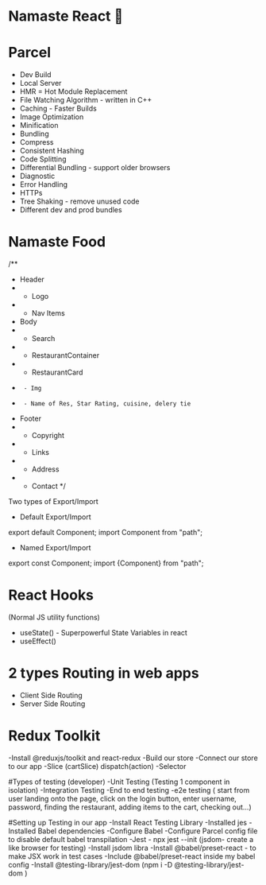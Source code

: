 # Namaste React 🚀

# Parcel

- Dev Build
- Local Server
- HMR = Hot Module Replacement
- File Watching Algorithm - written in C++
- Caching - Faster Builds
- Image Optimization
- Minification
- Bundling
- Compress
- Consistent Hashing
- Code Splitting
- Differential Bundling - support older browsers
- Diagnostic
- Error Handling
- HTTPs
- Tree Shaking - remove unused code
- Different dev and prod bundles

# Namaste Food

/**

* Header
*
    - Logo
*
    - Nav Items
* Body
*
    - Search
*
    - RestaurantContainer
*
    - RestaurantCard
*      - Img
*      - Name of Res, Star Rating, cuisine, delery tie
* Footer
*
    - Copyright
*
    - Links
*
    - Address
*
    - Contact
      */

Two types of Export/Import

- Default Export/Import

export default Component;
import Component from "path";

- Named Export/Import

export const Component;
import {Component} from "path";

# React Hooks

(Normal JS utility functions)

- useState() - Superpowerful State Variables in react
- useEffect()

# 2 types Routing in web apps

- Client Side Routing
- Server Side Routing

# Redux Toolkit

-Install @reduxjs/toolkit and react-redux
-Build our store
-Connect our store to our app
-Slice (cartSlice)
dispatch(action)
-Selector

#Types of testing (developer)
-Unit Testing (Testing 1 component in isolation)
-Integration Testing
-End to end testing -e2e testing ( start from user landing onto the page, click on the login button, enter username,
password, finding the restaurant, adding items to the cart, checking out...)

#Setting up Testing in our app
-Install React Testing Library
-Installed jes
-Installed Babel dependencies
-Configure Babel
-Configure Parcel config file to disable default babel transpilation
-Jest - npx jest --init
(jsdom- create a like browser for testing)
-Install jsdom libra
-Install @babel/preset-react - to make JSX work in test cases
-Include @babel/preset-react inside my babel config
-Install @testing-library/jest-dom (npm i -D @testing-library/jest-dom )